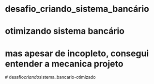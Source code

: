 # desafio_criando_sistema_bancário
# otimizando sistema bancário
# mas apesar de incopleto, consegui entender a mecanica projeto 
#   d e s a f i o _ c r i a n d o _ s i s t e m a _ b a n c a r i o - o t i m i z a d o  
 